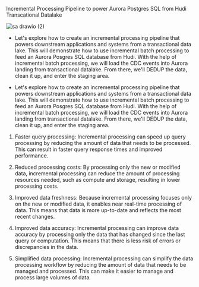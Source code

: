 
Incremental Processing Pipeline to power Aurora Postgres SQL from Hudi Transcational Datalake 

![sa drawio (2)](https://user-images.githubusercontent.com/39345855/222936650-d637dad4-b0d8-464b-a587-9cc205749769.png)

* Let's explore how to create an incremental processing pipeline that powers downstream applications and systems from a transactional data lake. This will demonstrate how to use incremental batch processing to feed an Aurora Posgres SQL database from Hudi. With the help of incremental batch processing, we will load the CDC events into Aurora landing from  transactional datalake. From there, we'll DEDUP the data, clean it up, and enter the staging area.

* Let's explore how to create an incremental processing pipeline that powers downstream applications and systems from a transactional data lake. This will demonstrate how to use incremental batch processing to feed an Aurora Posgres SQL database from Hudi. With the help of incremental batch processing, we will load the CDC events into Aurora landing from  transactional datalake. From there, we'll DEDUP the data, clean it up, and enter the staging area.

1.	Faster query processing: Incremental processing can speed up query processing by reducing the amount of data that needs to be processed. This can result in faster query response times and improved performance.


2.	Reduced processing costs: By processing only the new or modified data, incremental processing can reduce the amount of processing resources needed, such as compute and storage, resulting in lower processing costs.


3.	Improved data freshness: Because incremental processing focuses only on the new or modified data, it enables near real-time processing of data. This means that data is more up-to-date and reflects the most recent changes.


4.	Improved data accuracy: Incremental processing can improve data accuracy by processing only the data that has changed since the last query or computation. This means that there is less risk of errors or discrepancies in the data.


5.	Simplified data processing: Incremental processing can simplify the data processing workflow by reducing the amount of data that needs to be managed and processed. This can make it easier to manage and process large volumes of data.
